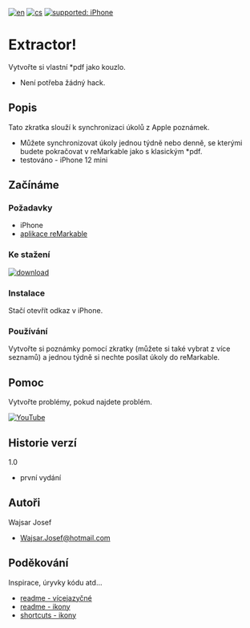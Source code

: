 [![en](https://img.shields.io/badge/lang-en-red.svg)](https://github.com/PepikVaio/remarkable_re-Minder)
[![cs](https://img.shields.io/badge/lang-cs-springgreen.svg)](https://github.com/PepikVaio/remarkable_re-Minder/blob/main/.language_cs/README_cs.md)
[![supported: iPhone](https://img.shields.io/badge/iPhone-supported-blueviolet)](https://www.apple.com/cz/iphone/)



# Extractor!
Vytvořte si vlastní *pdf jako kouzlo.
* Není potřeba žádný hack.

## Popis
Tato zkratka slouží k synchronizaci úkolů z Apple poznámek.
* Můžete synchronizovat úkoly jednou týdně nebo denně, se kterými budete pokračovat v reMarkable jako s klasickým *pdf.
* testováno - iPhone 12 mini

## Začínáme

### Požadavky
* iPhone
* [aplikace reMarkable](https://apps.apple.com/cz/app/remarkable-mobile/id1274957816?l=cs)


### Ke stažení
[![download](https://img.shields.io/badge/download-latest_release-slategray)]()

### Instalace
Stačí otevřít odkaz v iPhone.

### Používání
Vytvořte si poznámky pomocí zkratky (můžete si také vybrat z více seznamů) a jednou týdně si nechte posílat úkoly do reMarkable.


## Pomoc
Vytvořte problémy, pokud najdete problém.

[![YouTube](https://img.shields.io/badge/video-YouTube-red)]()

## Historie verzí
1.0
* první vydání

## Autoři
Wajsar Josef
* Wajsar.Josef@hotmail.com

## Poděkování
Inspirace, úryvky kódu atd...
* [readme - vícejazyčné](https://github.com/jonatasemidio/multilanguage-readme-pattern)
* [readme - ikony](https://shields.io/)
* [shortcuts - ikony](https://base64.guru/converter/encode/image)


